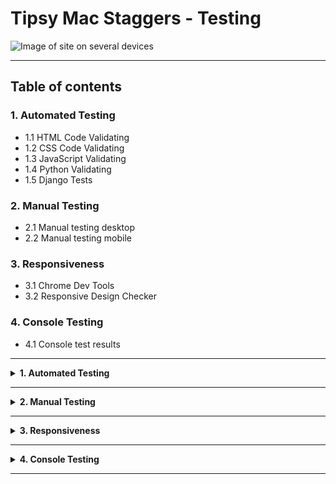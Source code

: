 # **Tipsy Mac Staggers - Testing** #

![Image of site on several devices](assets/images/readme_images/readme_header_image.png)

<hr>

## **Table of contents** ##

### **1. Automated Testing** ###

* 1.1 HTML Code Validating
* 1.2 CSS Code Validating 
* 1.3 JavaScript Validating
* 1.4 Python Validating
* 1.5 Django Tests

### **2. Manual Testing** ###

* 2.1 Manual testing desktop
* 2.2 Manual testing mobile

### **3. Responsiveness** ###

* 3.1 Chrome Dev Tools
* 3.2 Responsive Design Checker

### **4. Console Testing** ###

* 4.1 Console test results

<hr>

<details>
<summary><strong>
1. Automated Testing
</strong></summary>
<br>

#### **1.1 HTML Code Validating** ####

* All of the HTML files were tested on the [W3C HTML Markup Validation website](https://validator.w3.org/)<br>
* NEED TO DETAIL TEST RESULTS HERE
<hr>

#### **1.2 CSS Code Validating** ####
* The main CSS files were tested on the [W3C CSS  Validation website](https://jigsaw.w3.org/css-validator/)<br>
* NEED TO DETAIL TEST RESULTS HERE
<hr>

#### **1.3 JavaScript Code Validating** ####
* The testing for the script.js file was carried out on [JShint.com](https://jshint.com/) The results from the test were as follows:<br>
* NEED TO DETAIL TEST RESULTS HERE
<hr>

#### **1.4 Python Code Validating** ####
* The testing for the python files were carried out on [pep 8 online](http://pep8online.com/) The results from the test were as follows:<br>
* NEED TO DETAIL TEST RESULTS HERE
<hr>

#### **1.5 Django Tests** ####

* I have created automated Django tests in each django app in this project. The tests can be found in the tests.py file in each app. There 
</details>
<hr>

<details>
<summary><strong>
2. Manual Testing
</strong></summary>
<br>

#### **2.1 Manual testing desktop** ####

All desktop testing was carried out on Chrome, FireFox, Opera and Safari. Results listed below will apply to all browsers unless highlighted as otherwise. 

**1. The Home Page**

* The homepage is rendering correctly on all of the browsers as intended.
* Clicking the In Safe Hands name in the top left brings the user back to the home page
* Clicking the search bar without entering an item to search for brings the user to the all products page and the correct toast displays the message in the top right of the screen. 
* The dropdown menus are all expanding when clicked and showing the correct sub menu options
* I have clicked on every option in the 4x dropdown menus and all the links bring the user to the correctly specified page
* The reviews carousel on the bottom of the page is rendering and cycling through the reviews as is intended. 

**2. The My Account, Profile & Cart**

* When a user clicks on the My Account icon and clicks on the sign up option the correct sign up page is rendering
* I have clicked on sign up and followed the steps to create a new registered user on each browser. All of the accounts were able to be set up correctly as expected on all browsers.  
* When a user clicks on the My Account icon and clicks on the Log in option the correct Log in page rendering
* If a user enterers the incorrect username and/or password the page will reload with a warning message saying <strong>"The username and/or password you specified are not correct"</strong>
* If a user tries to enter just the username or just the password the the login form validation will notify them that all fields are required and they must complete all fields. 
* Users can click on the forgot my password link and enter their email address to be sent the password reset link. In testing the email with the password reset link and username is sent as expected. This works on all browsers.
* I have been able to log in with the created username and password on all browsers and have been able to log out on every browser. The correct toast confirming login and logout in the top right is also generated.
* After logging in i am able to see the users profile page and order history as expected on all browsers. 

Note!
* On safari the dropdown menu for Country is displaying slightly different than on the other browsers. I have checked the functionality and it is working as normal. The difference is purely aesthetic so i am noting here that i am aware of it

![Image of country dropdown safari](media/readme_images/country_dropdown_safari.png)

* When i click on a past order number on the profile page the order details open and are all displaying correctly. 
* If i click on the cart button when the cart is empty then the correct message saying the shopping cart is empty and the link to go to the store is displaying correctly. 
* If i try and bypass this by typing checkout in the url i correctly get redirected to he products page with the warning toast saying there is nothing in your cart. 

**3. The Products Page**

* The products page is displaying all of the products for sale in the store correctly. As the user adjusts the screen size the layout is adjusting on each browser as expected.  

**3. The Product Details Page**

* All of the product details are displaying correctly as intended on all browsers. 
* When the user clicks the Read Product Reviews the collapsible expands correctly and shows the reviews on each browser. 
* If a user tries to set the quantity to 0 and add it to the cart they will see the validation error informing them the minimum number allowed is 1.
* Users can add items to the cart as expected by selecting the quantity and pressing the add to cart button. 

**3. The Cart Page**

* A user who tries to access the cart with nothing in it will get the message there is nothing in your cart and be given the option to click and be redirected back to the store
* Once the user has an item in the cart they can adjust the quantity and update the cart. The cart on all browsers reflects the update correctly
* If a user presses the remove button the item is removed from the cart
* If the user clicks on the secure checkout button the user will be brought to the checkout page 

**3. The Checkout Page**

* The checkout page is rendering correctly and the logged in users delivery address is automatically populating on all browsers. 
Note!
* Again on safari the dropdown menu for Country is displaying slightly different than on the other browsers. I have checked the functionality and it is working as normal. The difference is purely aesthetic so i am noting here that i am aware of it

![Image of country dropdown safari](media/readme_images/country_dropdown_safari_2.png)

* I have placed an order on each browser and the order has gone through successfully using the Stripe test card details. 

**3. The Order Confirmation Page**

* After placing an order the order confirmation page is generated and rendered correctly with all of the order details displayed as they should. 

**3. About Us Page**

* The about us page is rendering as expected on all browsers with no issues or errors. It adjusts it structure as the page size is adjusted on smaller devices. 

**4. Covid Data Page**
* When a none logged in user comes to this page they will see the message informing them the data is only available to registered users. 
* Once logged in the covid data that was behind a registered users wall is now rendering correctly on each browser. I have used this feature to drill down into the various types of information available and it is all working as intended. 

**5. Contact Us Page**
* When a none logged in user goes to the contact us page the page is displaying as it should for a none logged in user. The message about the priority message service being only available to logged in users is displaying correctly. 
* When a logged in user goes to the contact us page the contact us form is rendering as expected on all browsers. 

Error Detected!
* When a logged in user goes to the contact us page on Firefox, the username field that automatically generates the username has a grey background, this is only happening on Firefox and not on the other browsers (Screenshot below:)   

![Image of contact us form greyed out](media/readme_images/firefox_contact_us_field.png)

I have resolved this with the following css:<br><br>
`.user-input-display {`<br>
  `background: transparent;`<br>
`}`

* The user input field now has a white background like the rest of the browsers. 

* I have tested sending a message via the priority email messaging service on the contact us page and the message successfully goes through and is appearing in the Django admin panel as expected. 

<hr>

#### **2.1 Manual testing mobile** ####
<br>

To reduce repetition of the desktop results, for the mobile testing i have just highlighted the different functionalities that mobile users may experience while using the site on a mobile device. I have carried out all of the exact same manual tests on mobile devices as i did on the desktop however unless highlighted below, readers of this document can know i experienced the exact same outcomes on mobile devices as i did on desktop.  

Mobile testing was carried out on the following devices:<br>
1. iPhone 6/7/8 (Via Chrome Dev Tools)
2. iPad (Via Chrome Dev Tools)
3. Huawei P20 lite
4. Huawei P smart
5. Chuwi h9 pro tablet 

All mobile testing was carried out on Chrome, FireFox, Opera and Brave browsers.

**1. Navbar**

* All tests on mobile devices returned the same results as the desktop results listed above. The page is functioning normally and as intended on mobile devices. 

**3. Shop Page**

**4. Register Page**

**5. Log In**<br>

**6. Add Drink**

**7. Edit Drink**

**8. Delete Drink**

**9. Log Out**<br>
</details>
<hr>

<details>
<summary><strong>
3. Responsiveness
</strong></summary>
<br>

* 3.1 Chrome Dev Tools
* 3.2 Responsive Design Checker
</details>
<hr>

<details>
<summary><strong>
4. Console Testing
</details>
<hr>
